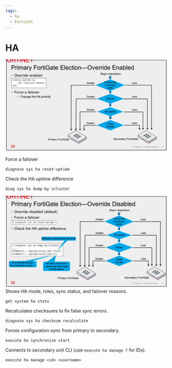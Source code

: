 ```yaml
---
tags:
  - ha
  - Fortinet
---
```

# HA 


![Alt text](attachments/HA_Override_en.png)

Force a failover
```
diagnose sys ha reset-uptime
```
Check the HA uptime difference
```
diag sys ha dump-by vcluster
```
![Alt text](attachments/HA_Override_dis.png)
Shows HA mode, roles, sync status, and failover reasons.
```
get system ha statu
```
Recalculates checksums to fix false sync errors.
```
diagnose sys ha checksum recalculate
```
Forces configuration sync from primary to secondary.
```
execute ha synchronize start
```
Connects to secondary unit CLI (use `execute ha manage ?` for IDs).
```
execute ha manage <id> <username>
```